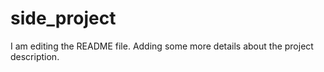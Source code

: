 # side_project
I am editing the README file. Adding some more details about the project description.

